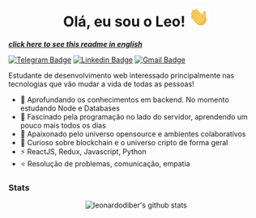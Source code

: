 <h1 align="Center"> Olá, eu sou o Leo! <img src="https://raw.githubusercontent.com/ABSphreak/ABSphreak/master/gifs/Hi.gif" width="40px" /> </h1>

[***click here to see this readme in english***](https://github.com/leonardodiber/leonardodiber/blob/main/README_en.md "***click here to see this readme in english***")

[![Telegram Badge](https://img.shields.io/badge/-leonardodiber-blue?style=flat-square&logo=Telegram&logoColor=white&link=https://www.t.me/leonardodiber)](https://www.t.me/leonardodiber) [![Linkedin Badge](https://img.shields.io/badge/-leonardodiber-blue?style=flat-square&logo=Linkedin&logoColor=white&link=https://www.linkedin.com/in/leonardodiber/)](https://www.linkedin.com/in/leonardodiber/) [![Gmail Badge](https://img.shields.io/badge/-leonardodiber@gmail.com-c14438?style=flat-square&logo=Gmail&logoColor=white&link=mailto:leonardodiber@gmail.com)](mailto:leonardodiber@gmail.com)

Estudante de desenvolvimento web interessado principalmente nas tecnologias que vão mudar a vida de todas as pessoas!

- 🌱 Aprofundando os conhecimentos em backend. No momento estudando Node e Databases
- 💖 Fascinado pela programação no lado do servidor, aprendendo um pouco mais todos os dias
- 👯 Apaixonado pelo universo opensource e ambientes colaborativos
- 🤔 Curioso sobre blockchain e o universo cripto de forma geral
- ⚡ ReactJS, Redux, Javascript, Python
- ⭐ Resolução de problemas, comunicação, empatia


### Stats
<p align="center" >
<img alt="leonardodiber's github stats" src="https://github-readme-stats.vercel.app/api?username=leonardodiber&show_icons=true&theme=ayu-mirage&hide_rank=true"  > </p>
